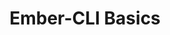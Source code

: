 ---
layout: workshop
title: Ember-CLI Basics
permalink: "/workshops/2016-12-19-ember-cli-basics"
category: Front End Development
description: "Ember-cli is truly a world class build tool, and it's more capable and
  versatile than most people think! \n\nWe need look no further for proof of its impact
  than angular-cli and react-create-app, as continuations of the idea that Single
  Page Apps are deserving of first class tools, optimized for their specific needs."
stages:
- title: Apps & Addons
  description: The contents of your `ember-cli-build` file is on center stage when
    consuming ember-cli's asset pipeline features. We'll dive into some features exposed
    by way of the EmberApp and EmberAddon objects, using some familiar tasks as case
    studies.
  duration: 210
  agenda_items:
  - title: 'EXERCISE: Tweaking trees in the right places'
    description: We've covered the various trees in an ember-cli build, and means
      of customizing them. You'll be provided with some broccoli plugins, which you
      must insert into the build in the right places. Some of these will operate on
      the trees while JS and CSS remain in individual files, and some will need to
      operate on the concatenated and minified production assets.
    item_type: exercise
    start_time: '13:30'
    duration: 30
  - title: 'EXERCISE: Globals to ES6'
    description: Consuming as much as possible by way of ES6 modules is the way to
      go, for reasons we've already gone over. Let's take a library that makes its
      self available as a global, and use our knowledge of importing assets to expose
      it to our app or addon with ES6. This will include making things available as
      both named and default imports.
    item_type: exercise
    start_time: '11:30'
    duration: 30
  - title: Anatomy of EmberApp and EmberAddon
    description: "`ember-cli-build.js` and `index.js` are the main focus of the ember-cli
      public API surface. We'll overview the various hooks, member data and other
      capabilities available to you when working with these files, and the important
      objects contained therein."
    item_type: lecture
    start_time: '14:00'
    duration: 30
  - title: Lunch
    description: Break for Lunch
    item_type: break
    start_time: '12:45'
    duration: 45
  - title: Importing Assets
    description: One of the most common things a team needs to do in their `ember-cli-build.js`
      file is import a third party library into their app. We'll look at the the best
      way for getting this done, and provide some tips and tricks for consming as
      many things as possible via ES6 modules instead of globals.
    item_type: lecture
    start_time: '11:00'
    duration: 30
  - title: Trees aplenty
    description: Having worked with broccoli already, we are already familiar with
      the concept of a tree. Ember app builds have several trees, and provide a few
      places to customize them, as files are transformed, combined and prepared for
      production.
    item_type: lecture
    start_time: '12:00'
    duration: 45
- title: Broccoli Basics
  description: Broccoli is a fast, robust and portable asset pipeline, built with
    ember-cli in mind. It uses node's `fs` module as it's API, and is deliberately
    designed to steer users away from potential snags.
  duration: 120
  agenda_items:
  - title: 'EXERCISE: Building your first Broccoli Plugins'
    description: We'll put our newfound skills to use, and build our first two broccoli
      plugins
    item_type: exercise
    start_time: '10:05'
    duration: 55
  - title: Welcome & Kick Off
    description: We'll go through the day's agenda, and highlight some goals for the
      training.
    item_type: lecture
    start_time: '9:00'
    duration: 15
  - title: Standalone Use with Broccoli-CLI
    description: 'Broccoli has its own CLI, and although it''s missing some of the
      stuff we take for granted in ember-cli, it can be useful to look at broccoli
      independently, in order to understand where it ends and where there rest of
      ember-cli begins '
    item_type: lecture
    start_time: '9:15'
    duration: 30
  - title: Debugging & Developing Plugins
    description: Broccoli plugins can be thought of as streams, or lazily evaluated
      pieces in a functional chain. Because of this characteristic of laziness, we
      must take a different approach to debugging, relative to how we treat synchronous
      client-side code. You'll be provided with suggestions for an easy and intuitive
      broccoli plugin development workflow, that will maximize time spent getting
      results, and minimize time spent scratching your head.
    item_type: lecture
    start_time: '9:45'
    duration: 20
- title: Codegen & Commands
  description: |-
    Ember-cli's blueprints and command features are incredibly powerful, and are tremendously under-utilized in the ember community. In this unit, we'll explore:
    * How apps (and addons contained therein)  can extend ember-cli
    * How arguments passed to ember-cli on the command line make it into your blueprint or command
    * Testing on the node.js side
  duration: 165
  agenda_items:
  - title: Beautiful Blueprints
    description: 'We can build our own blueprints for dynamic code generation, and
      study how options and `locals` turn our parameterized code templates into code.
      This underutilized and under-appreciated ember-cli feature has the potential
      to save you and your team loads of time, and to reduce accidental inconsistencies
      as well!

'
    item_type: lecture
    start_time: '15:30'
    duration: 30
  - title: Testing Commands and Blueprints
    description: One of the challenges around building ember addons that are more
      tool oriented than client-side oriented, is that the existing testing stories
      that we rely on for our ember app's code won't help us much. We'll outline some
      strategies for asserting that your blueprints and commands do the things they're
      supposed to do, and ensure that these tests (in addition to testing your browser-based
      code) are part of what's run in your CI pipeline.
    item_type: lecture
    start_time: '16:30'
    duration: 30
  - title: 'EXERCISE: A new command'
    description: Add a new command to ember-cli, to broadcast a slack message to a
      particular channel.
    item_type: exercise
    start_time: '15:00'
    duration: 30
  - title: 'EXERCISE: Computed property macro blueprint'
    description: Build a blueprint that makes a new computed property in the `app/cp`
      folder of your app, using command line arguments to dynamically specify local
      names (and number) of arguments passed to the macro.
    item_type: exercise
    start_time: '16:00'
    duration: 30
  - title: Wrap Up & Goodbye
    description: We'll recap the things we've learned today, and discuss resources
      for continued research and practice.
    item_type: lecture
    start_time: '17:00'
    duration: 15
  - title: Adding Commands
    description: |-
      Like many modern tools, much of the amazing stuff we appreciate about ember-cli comes from the ability to extend it by way of libraries. We've already looked at how this can be done with broccoli plugins, but we can also change ember-cli's code generation features, and even add brand new commands!

      We'll first look at an addon that adds new commands to ember-cli, and discuss positional and named options, default values, and automatic `ember help` generation.
    item_type: lecture
    start_time: '14:30'
    duration: 30
---